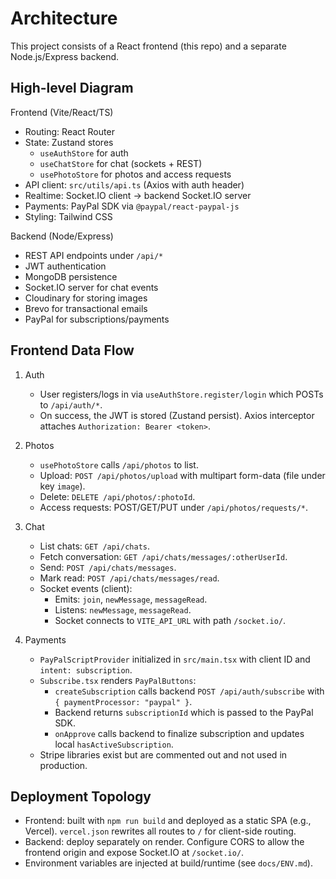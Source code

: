 # Architecture

This project consists of a React frontend (this repo) and a separate Node.js/Express backend.

## High-level Diagram

Frontend (Vite/React/TS)
- Routing: React Router
- State: Zustand stores
  - `useAuthStore` for auth
  - `useChatStore` for chat (sockets + REST)
  - `usePhotoStore` for photos and access requests
- API client: `src/utils/api.ts` (Axios with auth header)
- Realtime: Socket.IO client -> backend Socket.IO server
- Payments: PayPal SDK via `@paypal/react-paypal-js`
- Styling: Tailwind CSS

Backend (Node/Express)
- REST API endpoints under `/api/*`
- JWT authentication
- MongoDB persistence
- Socket.IO server for chat events
- Cloudinary for storing images
- Brevo for transactional emails
- PayPal for subscriptions/payments

## Frontend Data Flow

1. Auth
   - User registers/logs in via `useAuthStore.register/login` which POSTs to `/api/auth/*`.
   - On success, the JWT is stored (Zustand persist). Axios interceptor attaches `Authorization: Bearer <token>`.

2. Photos
   - `usePhotoStore` calls `/api/photos` to list.
   - Upload: `POST /api/photos/upload` with multipart form-data (file under key `image`).
   - Delete: `DELETE /api/photos/:photoId`.
   - Access requests: POST/GET/PUT under `/api/photos/requests/*`.

3. Chat
   - List chats: `GET /api/chats`.
   - Fetch conversation: `GET /api/chats/messages/:otherUserId`.
   - Send: `POST /api/chats/messages`.
   - Mark read: `POST /api/chats/messages/read`.
   - Socket events (client):
     - Emits: `join`, `newMessage`, `messageRead`.
     - Listens: `newMessage`, `messageRead`.
     - Socket connects to `VITE_API_URL` with path `/socket.io/`.

4. Payments
   - `PayPalScriptProvider` initialized in `src/main.tsx` with client ID and `intent: subscription`.
   - `Subscribe.tsx` renders `PayPalButtons`:
     - `createSubscription` calls backend `POST /api/auth/subscribe` with `{ paymentProcessor: "paypal" }`.
     - Backend returns `subscriptionId` which is passed to the PayPal SDK.
     - `onApprove` calls backend to finalize subscription and updates local `hasActiveSubscription`.
   - Stripe libraries exist but are commented out and not used in production.

## Deployment Topology

- Frontend: built with `npm run build` and deployed as a static SPA (e.g., Vercel). `vercel.json` rewrites all routes to `/` for client-side routing.
- Backend: deploy separately on render. Configure CORS to allow the frontend origin and expose Socket.IO at `/socket.io/`.
- Environment variables are injected at build/runtime (see `docs/ENV.md`).
